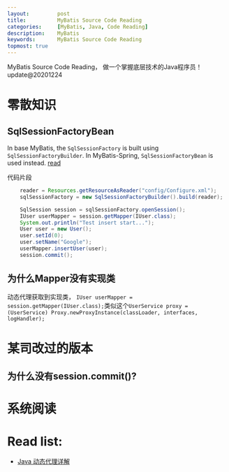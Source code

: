 ```yaml
---
layout:     	post
title:      	MyBatis Source Code Reading
categories: 	[MyBatis, Java, Code Reading]
description:   	MyBatis
keywords: 		MyBatis Source Code Reading
topmost: true
---
```


MyBatis Source Code Reading， 做一个掌握底层技术的Java程序员！update@20201224

# 零散知识

## SqlSessionFactoryBean

In base MyBatis, the `SqlSessionFactory` is built using `SqlSessionFactoryBuilder`. In MyBatis-Spring, `SqlSessionFactoryBean` is used instead. [read](https://mybatis.org/spring/factorybean.html)

代码片段

```java
    reader = Resources.getResourceAsReader("config/Configure.xml");
    sqlSessionFactory = new SqlSessionFactoryBuilder().build(reader);

    SqlSession session = sqlSessionFactory.openSession();
    IUser userMapper = session.getMapper(IUser.class);
    System.out.println("Test insert start...");
    User user = new User();
    user.setId(0);
    user.setName("Google");
    userMapper.insertUser(user);
    session.commit();
```

## 为什么Mapper没有实现类

动态代理获取到实现类， `IUser userMapper = session.getMapper(IUser.class);`类似这个`UserService proxy = (UserService) Proxy.newProxyInstance(classLoader, interfaces, logHandler);`

# 某司改过的版本

## 为什么没有session.commit()?

# 系统阅读

# Read list:

- [Java 动态代理详解](https://www.cnblogs.com/whirly/p/10154887.html)





